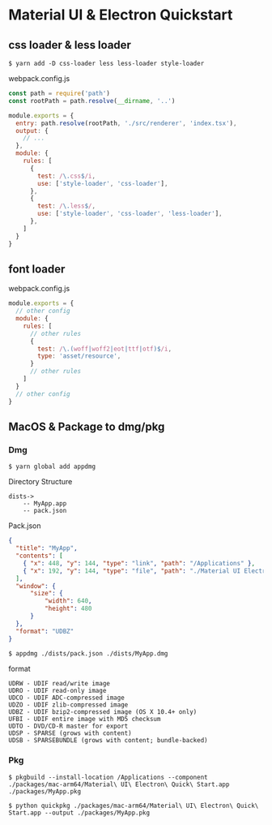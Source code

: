 # Material UI & Electron Quickstart

## css loader & less loader

```shell
$ yarn add -D css-loader less less-loader style-loader
```
webpack.config.js
```javascript
const path = require('path')
const rootPath = path.resolve(__dirname, '..')

module.exports = {
  entry: path.resolve(rootPath, './src/renderer', 'index.tsx'),
  output: {
    // ...
  },
  module: {
    rules: [
      {
        test: /\.css$/i,
        use: ['style-loader', 'css-loader'],
      },
      {
        test: /\.less$/,
        use: ['style-loader', 'css-loader', 'less-loader'],
      },
    ]
  }
}
```

## font loader

webpack.config.js
```javascript
module.exports = {
  // other config
  module: {
    rules: [
      // other rules
      {
        test: /\.(woff|woff2|eot|ttf|otf)$/i,
        type: 'asset/resource',
      }
      // other rules
    ]
  }
  // other config
}
```

## MacOS & Package to dmg/pkg

### Dmg

```shell
$ yarn global add appdmg
```

Directory Structure

```text
dists->
	-- MyApp.app
	-- pack.json
```

Pack.json

```json
{
  "title": "MyApp",
  "contents": [
    { "x": 448, "y": 144, "type": "link", "path": "/Applications" },
    { "x": 192, "y": 144, "type": "file", "path": "./Material UI Electron Quick Start.app" }
  ],
  "window": {
      "size": {
          "width": 640,
          "height": 480
      }
  },
  "format": "UDBZ"
}
```

```shell
$ appdmg ./dists/pack.json ./dists/MyApp.dmg
```

format

```text
UDRW - UDIF read/write image
UDRO - UDIF read-only image
UDCO - UDIF ADC-compressed image
UDZO - UDIF zlib-compressed image
UDBZ - UDIF bzip2-compressed image (OS X 10.4+ only)
UFBI - UDIF entire image with MD5 checksum
UDTO - DVD/CD-R master for export
UDSP - SPARSE (grows with content)
UDSB - SPARSEBUNDLE (grows with content; bundle-backed)
```

### Pkg

```shell
$ pkgbuild --install-location /Applications --component ./packages/mac-arm64/Material\ UI\ Electron\ Quick\ Start.app ./packages/MyApp.pkg
```

```shell
$ python quickpkg ./packages/mac-arm64/Material\ UI\ Electron\ Quick\ Start.app --output ./packages/MyApp.pkg
```

